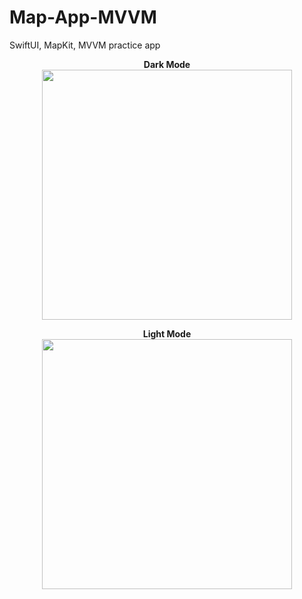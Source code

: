 # Map-App-MVVM
SwiftUI, MapKit, MVVM practice app

<p align="center">
  <b>Dark Mode</b><br>
  <img src="https://github.com/Dre00dev/Map-App-MVVM/assets/109707956/d93ede5f-7f97-47a0-a1f0-201986aa2001" width="400">
</p>

<p align="center">
  <b>Light Mode</b><br>
  <img src="https://github.com/Dre00dev/Map-App-MVVM/assets/109707956/ee538de5-23af-46b6-81db-1c2c6752d2f0" width="400">
</p>
